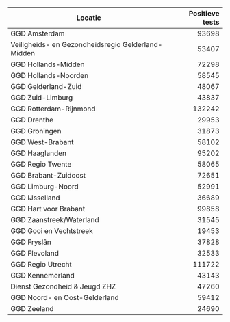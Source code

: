 | Locatie | Positieve tests |
|---------|----------------:|
| GGD Amsterdam                            | 93698 |
| Veiligheids- en Gezondheidsregio Gelderland-Midden | 53407 |
| GGD Hollands-Midden                      | 72298 |
| GGD Hollands-Noorden                     | 58545 |
| GGD Gelderland-Zuid                      | 48067 |
| GGD Zuid-Limburg                         | 43837 |
| GGD Rotterdam-Rijnmond                   | 132242 |
| GGD Drenthe                              | 29953 |
| GGD Groningen                            | 31873 |
| GGD West-Brabant                         | 58102 |
| GGD Haaglanden                           | 95202 |
| GGD Regio Twente                         | 58065 |
| GGD Brabant-Zuidoost                     | 72651 |
| GGD Limburg-Noord                        | 52991 |
| GGD IJsselland                           | 36689 |
| GGD Hart voor Brabant                    | 99858 |
| GGD Zaanstreek/Waterland                 | 31545 |
| GGD Gooi en Vechtstreek                  | 19453 |
| GGD Fryslân                              | 37828 |
| GGD Flevoland                            | 32533 |
| GGD Regio Utrecht                        | 111722 |
| GGD Kennemerland                         | 43143 |
| Dienst Gezondheid & Jeugd ZHZ            | 47260 |
| GGD Noord- en Oost-Gelderland            | 59412 |
| GGD Zeeland                              | 24690 |
